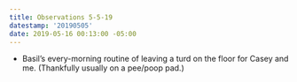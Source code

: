 ```yaml
---
title: Observations 5-5-19
datestamp: '20190505'
date: 2019-05-16 00:13:00 -05:00
---
```


- Basil’s every-morning routine of leaving a turd on the floor for Casey and me. (Thankfully usually on a pee/poop pad.)

